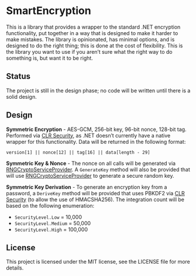 # SmartEncryption

This is a library that provides a wrapper to the standard .NET encryption functionality, put together in a way that is designed to make it harder to make mistakes. The library is opinionated, has minimal options, and is designed to do the right thing; this is done at the cost of flexibility. This is the library you want to use if you aren’t sure what the right way to do something is, but want it to be right.

## Status

The project is still in the design phase; no code will be written until there is a solid design. 

## Design

**Symmetric Encryption** - AES-GCM, 256-bit key, 96-bit nonce, 128-bit tag. Performed via [CLR Security](https://clrsecurity.codeplex.com/), as .NET doesn’t currently have a native wrapper for this functionality. Data will be returned in the following format:

    version[1] || nonce[12] || tag[16] || data[length - 29]

**Symmetric Key & Nonce** - The nonce on all calls will be generated via [RNGCryptoServiceProvider](http://msdn.microsoft.com/en-us/library/system.security.cryptography.rngcryptoserviceprovider%28v=vs.110%29.aspx). A `GenerateKey` method will also be provided that will use [RNGCryptoServiceProvider](http://msdn.microsoft.com/en-us/library/system.security.cryptography.rngcryptoserviceprovider%28v=vs.110%29.aspx) to generate a secure random key.

**Symmetric Key Derivation** - To generate an encryption key from a password, a `DeriveKey` method will be provided that uses PBKDF2 via [CLR Security](https://clrsecurity.codeplex.com/) (to allow the use of HMACSHA256). The integration count will be based on the following enumeration:

* `SecurityLevel.Low` = 10,000
* `SecurityLevel.Medium` = 50,000
* `SecurityLevel.High` = 100,000

## License

This project is licensed under the MIT license, see the LICENSE file for more details.
